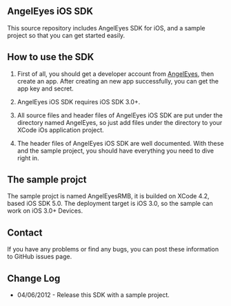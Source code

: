 AngelEyes iOS SDK 
-----------------
This source repository includes AngelEyes SDK for iOS, and a sample project so that you can get started easily.

How to use the SDK
--------------------------------------
1.  First of all, you should get a developer account from [AngelEyes](http://api.angeleyes.it), then create an app. After creating an new app successfully, you can get the app key and secret.

2.  AngelEyes iOS SDK requires iOS SDK 3.0+.

3.  All source files and header files of AngelEyes iOS SDK are put under the directory named AngelEyes,  so just add files under the directory to your XCode iOs application project.   

4.  The header files of AngelEyes iOS SDK are well documented. With these and the sample project, you should have everything you need to dive right in.

The sample projct
-----------------
The sample projct is named AngelEyesRMB, it is builded on XCode 4.2, based iOS SDK 5.0. The deployment target is iOS 3.0, so the sample can work on iOS 3.0+ Devices.

Contact
-------
If you have any problems or find any bugs, you can post these information to GitHub issues page.

Change Log
----------
 *  04/06/2012 -  Release this SDK with a sample project.

